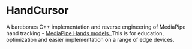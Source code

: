 
# HandCursor
A barebones C++ implementation and reverse engineering of MediaPipe hand tracking -  [MediaPipe Hands models. ](https://drive.google.com/file/d/1yiPfkhb4hSbXJZaSq9vDmhz24XVZmxpL/preview)
This is for education, optimization and easier implementation on a range of edge devices.

